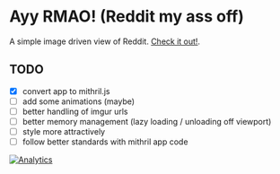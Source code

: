 # Ayy RMAO! (Reddit my ass off)

A simple image driven view of Reddit. [Check it out!](http://fuzetsu.github.com/ayy-rmao).

## TODO

- [x] convert app to mithril.js
- [ ] add some animations (maybe)
- [ ] better handling of imgur urls
- [ ] better memory management (lazy loading / unloading off viewport)
- [ ] style more attractively
- [ ] follow better standards with mithril app code

[![Analytics](https://ga-beacon.appspot.com/UA-61974780-1/ayy-rmao/README)](https://github.com/igrigorik/ga-beacon)
